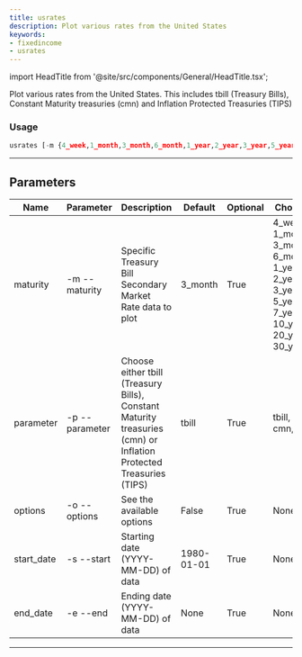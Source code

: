 ```yaml
---
title: usrates
description: Plot various rates from the United States
keywords:
- fixedincome
- usrates
---
```


import HeadTitle from '@site/src/components/General/HeadTitle.tsx';

<HeadTitle title="fixedincome /usrates - Reference | OpenBB Terminal Docs" />

Plot various rates from the United States. This includes tbill (Treasury Bills), Constant Maturity treasuries (cmn) and Inflation Protected Treasuries (TIPS)

### Usage

```python wordwrap
usrates [-m {4_week,1_month,3_month,6_month,1_year,2_year,3_year,5_year,7_year,10_year,20_year,30_year}] [-p {tbill,cmn,tips}] [-o] [-s START_DATE] [-e END_DATE]
```

---

## Parameters

| Name | Parameter | Description | Default | Optional | Choices |
| ---- | --------- | ----------- | ------- | -------- | ------- |
| maturity | -m  --maturity | Specific Treasury Bill Secondary Market Rate data to plot | 3_month | True | 4_week, 1_month, 3_month, 6_month, 1_year, 2_year, 3_year, 5_year, 7_year, 10_year, 20_year, 30_year |
| parameter | -p  --parameter | Choose either tbill (Treasury Bills), Constant Maturity treasuries (cmn) or Inflation Protected Treasuries (TIPS) | tbill | True | tbill, cmn, tips |
| options | -o  --options | See the available options | False | True | None |
| start_date | -s  --start | Starting date (YYYY-MM-DD) of data | 1980-01-01 | True | None |
| end_date | -e  --end | Ending date (YYYY-MM-DD) of data | None | True | None |

---
